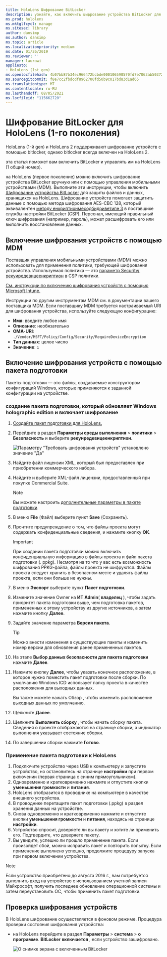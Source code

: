 ```yaml
---
title: HoloLens Шифрование BitLocker
description: узнайте, как включить шифрование устройства BitLocker для защиты файлов, хранящихся на устройствах HoloLens mixed reality.
ms.prod: hololens
ms.mktglfcycl: manage
ms.sitesec: library
author: dansimp
ms.author: dansimp
ms.topic: article
ms.localizationpriority: medium
ms.date: 01/26/2019
ms.reviewer: ''
manager: laurawi
appliesto:
- HoloLens (1st gen)
ms.openlocfilehash: 4b07bb87b34ec966472bcbde000106590570fd7e7063ab503724884fa266bb34
ms.sourcegitcommit: f8e7cc2fbdcdf8962700fd50b9c017bd83d1ad65
ms.translationtype: MT
ms.contentlocale: ru-RU
ms.lasthandoff: 08/05/2021
ms.locfileid: "115662720"
---
```

# <a name="hololens-1st-gen-bitlocker-encryption"></a>Шифрование BitLocker для HoloLens (1-го поколения)

HoloLens (1-й gen) и HoloLens 2 поддерживают шифрование устройств с помощью bitlocker, однако bitlocker всегда включен на HoloLens 2.

эта статья поможет вам включить BitLocker и управлять им на HoloLens (1 общий номер).

на HoloLens (первое поколение) можно включить шифрование устройства BitLocker вручную или с помощью управления мобильными устройствами (MDM). Выполните эти инструкции, чтобы включить [Шифрование устройства BitLocker](/windows/security/information-protection/bitlocker/bitlocker-device-encryption-overview-windows-10#bitlocker-device-encryption) для защиты файлов и данных, хранящихся на HoloLens. Шифрование устройств помогает защитить данные с помощью метода шифрования AES-CBC 128, который эквивалентен [методу енкриптионмесодбидриветипе 3](/windows/client-management/mdm/bitlocker-csp#encryptionmethodbydrivetype) в поставщике службы настройки BitLocker (CSP). Персонал, имеющий правильный ключ шифрования (например, пароль), может расшифровать его или выполнить восстановление данных.

## <a name="enable-device-encryption-using-mdm"></a>Включение шифрования устройств с помощью MDM

Поставщик управления мобильными устройствами (MDM) можно использовать для применения политики, требующей шифрования устройства. Используемая политика — это [параметр Security/рекуиредевицеенкриптион](/windows/client-management/mdm/policy-csp-security#security-requiredeviceencryption) в CSP политики.

[См. инструкции по включению шифрования устройств с помощью Microsoft Intune.](/intune/compliance-policy-create-windows#windows-holographic-for-business)

Инструкции по другим инструментам MDM см. в документации вашего поставщика MDM. Если поставщику MDM требуется настраиваемый URI для шифрования устройства, используйте следующую конфигурацию:

- **Имя**: введите любое имя
- **Описание**: необязательно
- **OMA-URI**: `./Vendor/MSFT/Policy/Config/Security/RequireDeviceEncryption`
- **Тип данных**: целое число
- **Значение**: `1`

## <a name="enable-device-encryption-using-a-provisioning-package"></a>Включение шифрования устройств с помощью пакета подготовки

Пакеты подготовки — это файлы, создаваемые конструктором конфигураций Windows, которые применяются к заданной конфигурации на устройстве. 

### <a name="create-a-provisioning-package-that-upgrades-the-windows-holographic-edition-and-enables-encryption"></a>создание пакета подготовки, который обновляет Windows holographic edition и включает шифрование

1. [Создайте пакет подготовки для HoloLens.](hololens-provisioning.md)
1. Перейдите в раздел **Параметры среды выполнения**  >  **политики**  >  **Безопасность** и выберите **рекуиредевицеенкриптион**.

    ![Параметру "Требовать шифрования устройств" установлено значение "Да"](images/device-encryption.png)

1. Найдите файл лицензии XML, который был предоставлен при приобретении коммерческого набора.

1. Найдите и выберите XML-файл лицензии, предоставленный при покупке Commercial Suite.
    > [!NOTE]
    > Вы можете настроить [дополнительные параметры в пакете подготовки](hololens-provisioning.md).

1. В меню **File** (Файл) выберите пункт **Save** (Сохранить). 

1. Прочтите предупреждение о том, что файлы проекта могут содержать конфиденциальные сведения, и нажмите кнопку **ОК**.

    > [!IMPORTANT]
    > При создании пакета подготовки можно включить конфиденциальную информацию в файлы проекта и файл пакета подготовки (. ppkg). Несмотря на то что у вас есть возможность шифрования PPKG-файла, файлы проекта не шифруются. Файлы проекта следует хранить в безопасном месте и удалять файлы проекта, если они больше не нужны.

1. В меню **Экспорт** выберите пункт **Пакет подготовки**.
1. Измените значение Owner на **ИТ Admin**( **владелец** ), чтобы задать приоритет пакета подготовки выше, чем подготовка пакетов, примененных к этому устройству из других источников, а затем нажмите кнопку **Далее**.
1. Задайте значение параметра **Версия пакета**.

    > [!TIP]
    > Можно внести изменения в существующие пакеты и изменить номер версии для обновления ранее примененных пакетов.

1. На этапе **Выбор данных безопасности для пакета подготовки** нажмите **Далее**.
1. Нажмите кнопку **Далее**, чтобы указать конечное расположение, в которое нужно поместить пакет подготовки после сборки. По умолчанию Windows ICD использует папку проекта в качестве расположения для выходных данных.

    Вы также можете нажать Обзор , чтобы изменить расположение выходных данных по умолчанию.

1. Щелкните **Далее**.
1. Щелкните **Выполнить сборку** , чтобы начать сборку пакета. Сведения о проекте отображаются на странице сборки, а индикатор выполнения указывает состояние сборки.
1. По завершении сборки нажмите **Готово**.

### <a name="apply-the-provisioning-package-to-hololens"></a>Применение пакета подготовки к HoloLens

1. Подключите устройство через USB к компьютеру и запустите устройство, но остановитесь на странице **настройки** при первом включении (первая страница с синим прямоугольником).
1. Одновременно и кратковременно нажмите и отпустите кнопки **уменьшения громкости** и **питания**.
1. HoloLens отобразится в проводнике на компьютере в качестве внешнего устройства.
1. В проводнике перетащите пакет подготовки (.ppkg) в раздел хранения данных на устройстве.
1. Снова одновременно и кратковременно нажмите и отпустите кнопки **уменьшения громкости** и **питания**, находясь на странице **настройки**.
1. Устройство спросит, доверяете ли вы пакету и хотите ли применить его. Подтвердите, что доверяете пакету.
1. Вы увидите, успешно ли прошло применение пакета. Если произойдет сбой, можно исправить пакет и повторить попытку. Если применение выполнено успешно, продолжите процедуру запуска при первом включении устройства.

> [!NOTE]
> Если устройство приобретено до августа 2016 г., вам потребуется выполнить вход на устройство с использованием учетной записи Майкрософт, получить последнее обновление операционной системы и затем переустановить ОС, чтобы применить пакет подготовки.

## <a name="verify-device-encryption"></a>Проверка шифрования устройств

В HoloLens шифрование осуществляется в фоновом режиме. Процедура проверки состояния шифрования устройства:

- на HoloLens перейдите в раздел **Параметры**  >  **система**  >  **о программе**. **BitLocker** **включается** , если устройство зашифровано. 

    ![О снимке экрана с включенным BitLocker](images/about-encryption.png)
